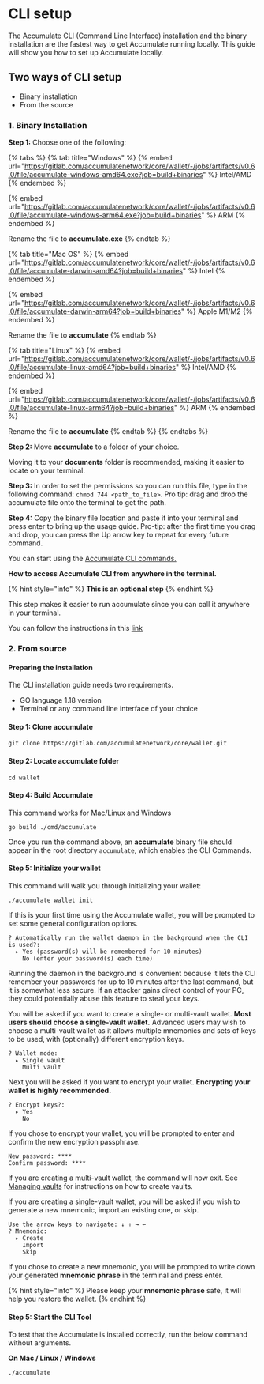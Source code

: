 # CLI setup

The Accumulate CLI (Command Line Interface) installation and the binary installation are the fastest way to get Accumulate running locally. This guide will show you how to set up Accumulate locally.

## Two ways of CLI setup

* Binary installation
* From the source

### **1. Binary Installation**

**Step 1:** Choose one of the following:

{% tabs %}
{% tab title="Windows" %}
{% embed url="https://gitlab.com/accumulatenetwork/core/wallet/-/jobs/artifacts/v0.6.0/file/accumulate-windows-amd64.exe?job=build+binaries" %}
Intel/AMD
{% endembed %}

{% embed url="https://gitlab.com/accumulatenetwork/core/wallet/-/jobs/artifacts/v0.6.0/file/accumulate-windows-arm64.exe?job=build+binaries" %}
ARM
{% endembed %}

Rename the file to **accumulate.exe**
{% endtab %}

{% tab title="Mac OS" %}
{% embed url="https://gitlab.com/accumulatenetwork/core/wallet/-/jobs/artifacts/v0.6.0/file/accumulate-darwin-amd64?job=build+binaries" %}
Intel
{% endembed %}

{% embed url="https://gitlab.com/accumulatenetwork/core/wallet/-/jobs/artifacts/v0.6.0/file/accumulate-darwin-arm64?job=build+binaries" %}
Apple M1/M2
{% endembed %}

Rename the file to **accumulate**
{% endtab %}

{% tab title="Linux" %}
{% embed url="https://gitlab.com/accumulatenetwork/core/wallet/-/jobs/artifacts/v0.6.0/file/accumulate-linux-amd64?job=build+binaries" %}
Intel/AMD
{% endembed %}

{% embed url="https://gitlab.com/accumulatenetwork/core/wallet/-/jobs/artifacts/v0.6.0/file/accumulate-linux-arm64?job=build+binaries" %}
ARM
{% endembed %}

Rename the file to **accumulate**
{% endtab %}
{% endtabs %}

**Step 2:** Move **accumulate** to a folder of your choice.

Moving it to your **documents** folder is recommended, making it easier to locate on your terminal.

**Step 3:** In order to set the permissions so you can run this file, type in the following command: `chmod 744 <path_to_file>`. Pro tip: drag and drop the accumulate file onto the terminal to get the path.

**Step 4:**  Copy the binary file location and paste it into your terminal and press enter to bring up the usage guide. Pro-tip: after the first time you drag and drop, you can press the Up arrow key to repeat for every future command.

You can start using the [Accumulate CLI commands.](https://docs.accumulatenetwork.io/accumulate/cli/cli-reference)

**How to access Accumulate CLI from anywhere in the terminal.**

{% hint style="info" %}
&#x20;**This is an optional step**
{% endhint %}

This step makes it easier to run accumulate since you can call it anywhere in your terminal.

You can follow the instructions in this [link](https://zwbetz.com/how-to-add-a-binary-to-your-path-on-macos-linux-windows/#windows-cli)



### 2. From source

#### **Preparing the installation**

The CLI installation guide needs two requirements.

* GO language 1.18 version
* Terminal or any command line interface of your choice

#### **Step 1: Clone accumulate**

```
git clone https://gitlab.com/accumulatenetwork/core/wallet.git
```

#### **Step 2: Locate accumulate folder**

```
cd wallet
```

#### **Step 4: Build Accumulate**

This command works for Mac/Linux and Windows

```
go build ./cmd/accumulate
```

Once you run the command above, an **accumulate** binary file should appear in the root directory `accumulate`, which enables the CLI Commands.

#### **Step 5: Initialize your wallet**

This command will walk you through initializing your wallet:

```
./accumulate wallet init
```

If this is your first time using the Accumulate wallet, you will be prompted to
set some general configuration options.

```
? Automatically run the wallet daemon in the background when the CLI is used?:
  ▸ Yes (password(s) will be remembered for 10 minutes)
    No (enter your password(s) each time)
```

Running the daemon in the background is convenient because it lets the CLI
remember your passwords for up to 10 minutes after the last command, but it is
somewhat less secure. If an attacker gains direct control of your PC, they could
potentially abuse this feature to steal your keys.

You will be asked if you want to create a single- or multi-vault wallet. **Most
users should choose a single-vault wallet.** Advanced users may wish to choose a
multi-vault wallet as it allows multiple mnemonics and sets of keys to be used,
with (optionally) different encryption keys.

```
? Wallet mode:
  ▸ Single vault
    Multi vault
```

Next you will be asked if you want to encrypt your wallet. **Encrypting your
wallet is highly recommended.**

```
? Encrypt keys?:
  ▸ Yes
    No
```

If you chose to encrypt your wallet, you will be prompted to enter and confirm
the new encryption passphrase.

```
New password: ****
Confirm password: ****
```

If you are creating a multi-vault wallet, the command will now exit. See
[Managing
vaults](https://docs.accumulatenetwork.io/wallet/vaults/managing-vaults#create-a-new-vault)
for instructions on how to create vaults.

If you are creating a single-vault wallet, you will be asked if you wish to
generate a new mnemonic, import an existing one, or skip.

```
Use the arrow keys to navigate: ↓ ↑ → ←
? Mnemonic:
  ▸ Create
    Import
    Skip
```

If you chose to create a new mnemonic, you will be prompted to write down your
generated **mnemonic phrase** in the terminal and press enter.

{% hint style="info" %}
Please keep your **mnemonic phrase** safe, it will help you restore the wallet.
{% endhint %}

#### **Step 5: Start the CLI Tool**

To test that the Accumulate is installed correctly, run the below command without arguments.

**On Mac / Linux / Windows**

```
./accumulate
```
